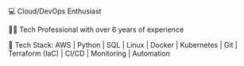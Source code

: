 💻 Cloud/DevOps Enthusiast

👨‍💻 Tech Professional with over 6 years of experience

🚀 Tech Stack: AWS | Python | SQL | Linux | Docker | Kubernetes | Git | Terraform (IaC) | CI/CD | Monitoring | Automation

